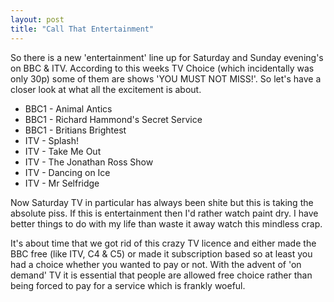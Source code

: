 ```yaml
---
layout: post
title: "Call That Entertainment"
---
```


So there is a new 'entertainment' line up for Saturday and Sunday evening's on BBC & ITV. According to this weeks TV Choice (which incidentally was 
only 30p) some of them are shows 'YOU MUST NOT MISS!'. So let's have a closer look at what all the excitement is about.

* BBC1 - Animal Antics
* BBC1 - Richard Hammond's Secret Service
* BBC1 - Britians Brightest
* ITV - Splash!
* ITV - Take Me Out
* ITV - The Jonathan Ross Show
* ITV - Dancing on Ice
* ITV - Mr Selfridge

Now Saturday TV in particular has always been shite but this is taking the absolute piss. If this is entertainment then I'd rather watch paint dry. I 
have better things to do with my life than waste it away watch this mindless crap.

It's about time that we got rid of this crazy TV licence and either made the BBC free (like ITV, C4 & C5) or made it subscription based so at least you 
had a choice whether you wanted to pay or not. With the advent of 'on demand' TV it is essential that people are allowed free choice rather than being 
forced to pay for a service which is frankly woeful.